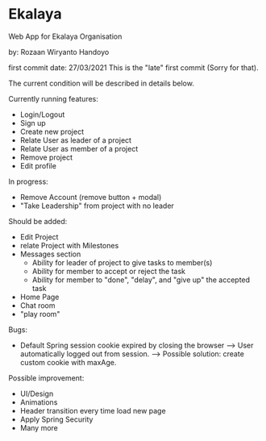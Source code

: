 # Ekalaya
Web App for Ekalaya Organisation

by: Rozaan Wiryanto Handoyo

first commit date: 27/03/2021
This is the "late" first commit (Sorry for that). 

The current condition will be described in details below.

Currently running features:
- Login/Logout
- Sign up
- Create new project
- Relate User as leader of a project
- Relate User as member of a project
- Remove project
- Edit profile


In progress:
- Remove Account (remove button + modal)
- "Take Leadership" from project with no leader

Should be added:
- Edit Project
- relate Project with Milestones
- Messages section
  - Ability for leader of project to give tasks to member(s)
  - Ability for member to accept or reject the task
  - Ability for member to "done", "delay", and "give up" the accepted task
- Home Page
- Chat room
- "play room"

Bugs:
- Default Spring session cookie expired by closing the browser --> User automatically logged out from session.
    --> Possible solution: create custom cookie with maxAge.
    
Possible improvement:
- UI/Design
- Animations
- Header transition every time load new page
- Apply Spring Security
- Many more
